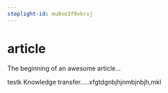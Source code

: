 ```yaml
---
stoplight-id: mu8vo3f9vkrvj
---
```


# article

The beginning of an awesome article...

testk
Knowledge transfer.....xfgtdgnbjhjnmbjnbjh,mkl
